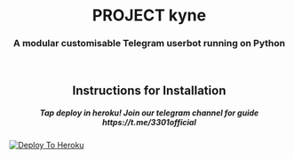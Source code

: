 <h1 align="center">PROJECT kyne</h1>
<h3 align="center">A modular customisable Telegram userbot running on Python </h3>
<p align="center">&nbsp;</p>
<h2 align="center">Instructions for Installation</h2>
<h5 align="center">Tap deploy in heroku! Join our telegram channel for guide https://t.me/3301official</h5>

[![Deploy To Heroku](https://www.herokucdn.com/deploy/button.svg)](https://heroku.com/deploy)

